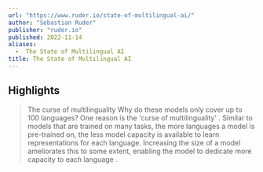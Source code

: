 ```yaml
---
url: "https://www.ruder.io/state-of-multilingual-ai/"
author: "Sebastian Ruder"
publisher: "ruder.io"
published: 2022-11-14
aliases:
  -  The State of Multilingual AI
title: The State of Multilingual AI
---
```


## Highlights
> The curse of multilinguality Why do these models only cover up to 100 languages? One reason is the 'curse of multilinguality' . Similar to models that are trained on many tasks, the more languages a model is pre-trained on, the less model capacity is available to learn representations for each language. Increasing the size of a model ameliorates this to some extent, enabling the model to dedicate more capacity to each language .

